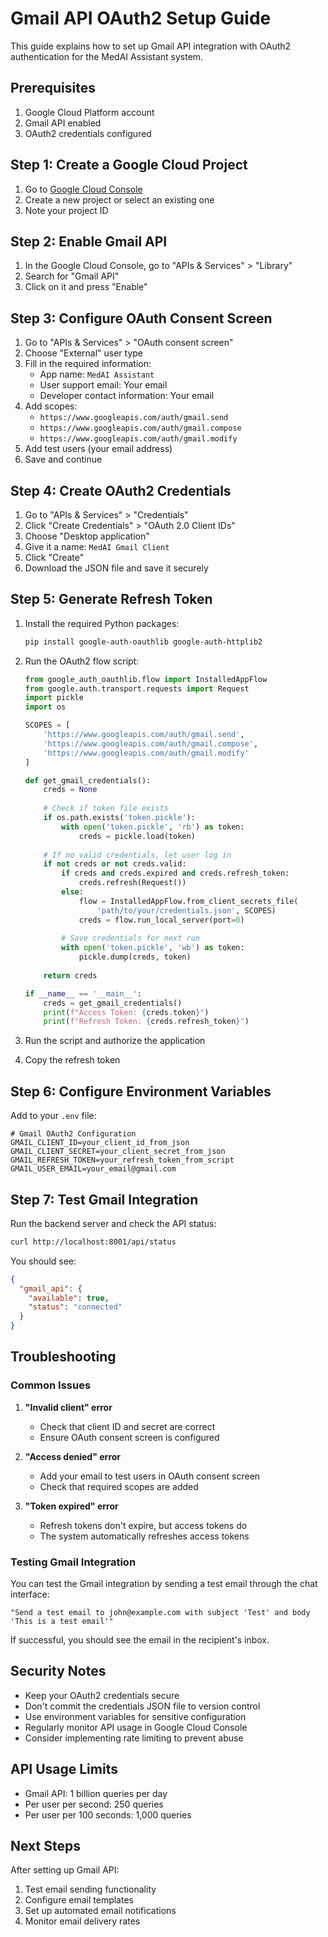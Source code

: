 # Gmail API OAuth2 Setup Guide

This guide explains how to set up Gmail API integration with OAuth2 authentication for the MedAI Assistant system.

## Prerequisites

1. Google Cloud Platform account
2. Gmail API enabled
3. OAuth2 credentials configured

## Step 1: Create a Google Cloud Project

1. Go to [Google Cloud Console](https://console.cloud.google.com/)
2. Create a new project or select an existing one
3. Note your project ID

## Step 2: Enable Gmail API

1. In the Google Cloud Console, go to "APIs & Services" > "Library"
2. Search for "Gmail API"
3. Click on it and press "Enable"

## Step 3: Configure OAuth Consent Screen

1. Go to "APIs & Services" > "OAuth consent screen"
2. Choose "External" user type
3. Fill in the required information:
   - App name: `MedAI Assistant`
   - User support email: Your email
   - Developer contact information: Your email
4. Add scopes:
   - `https://www.googleapis.com/auth/gmail.send`
   - `https://www.googleapis.com/auth/gmail.compose`
   - `https://www.googleapis.com/auth/gmail.modify`
5. Add test users (your email address)
6. Save and continue

## Step 4: Create OAuth2 Credentials

1. Go to "APIs & Services" > "Credentials"
2. Click "Create Credentials" > "OAuth 2.0 Client IDs"
3. Choose "Desktop application"
4. Give it a name: `MedAI Gmail Client`
5. Click "Create"
6. Download the JSON file and save it securely

## Step 5: Generate Refresh Token

1. Install the required Python packages:
   ```bash
   pip install google-auth-oauthlib google-auth-httplib2
   ```

2. Run the OAuth2 flow script:
   ```python
   from google_auth_oauthlib.flow import InstalledAppFlow
   from google.auth.transport.requests import Request
   import pickle
   import os

   SCOPES = [
       'https://www.googleapis.com/auth/gmail.send',
       'https://www.googleapis.com/auth/gmail.compose',
       'https://www.googleapis.com/auth/gmail.modify'
   ]

   def get_gmail_credentials():
       creds = None
       
       # Check if token file exists
       if os.path.exists('token.pickle'):
           with open('token.pickle', 'rb') as token:
               creds = pickle.load(token)
       
       # If no valid credentials, let user log in
       if not creds or not creds.valid:
           if creds and creds.expired and creds.refresh_token:
               creds.refresh(Request())
           else:
               flow = InstalledAppFlow.from_client_secrets_file(
                   'path/to/your/credentials.json', SCOPES)
               creds = flow.run_local_server(port=0)
           
           # Save credentials for next run
           with open('token.pickle', 'wb') as token:
               pickle.dump(creds, token)
       
       return creds

   if __name__ == '__main__':
       creds = get_gmail_credentials()
       print(f"Access Token: {creds.token}")
       print(f"Refresh Token: {creds.refresh_token}")
   ```

3. Run the script and authorize the application
4. Copy the refresh token

## Step 6: Configure Environment Variables

Add to your `.env` file:

```env
# Gmail OAuth2 Configuration
GMAIL_CLIENT_ID=your_client_id_from_json
GMAIL_CLIENT_SECRET=your_client_secret_from_json
GMAIL_REFRESH_TOKEN=your_refresh_token_from_script
GMAIL_USER_EMAIL=your_email@gmail.com
```

## Step 7: Test Gmail Integration

Run the backend server and check the API status:

```bash
curl http://localhost:8001/api/status
```

You should see:
```json
{
  "gmail_api": {
    "available": true,
    "status": "connected"
  }
}
```

## Troubleshooting

### Common Issues

1. **"Invalid client" error**
   - Check that client ID and secret are correct
   - Ensure OAuth consent screen is configured

2. **"Access denied" error**
   - Add your email to test users in OAuth consent screen
   - Check that required scopes are added

3. **"Token expired" error**
   - Refresh tokens don't expire, but access tokens do
   - The system automatically refreshes access tokens

### Testing Gmail Integration

You can test the Gmail integration by sending a test email through the chat interface:

```
"Send a test email to john@example.com with subject 'Test' and body 'This is a test email'"
```

If successful, you should see the email in the recipient's inbox.

## Security Notes

- Keep your OAuth2 credentials secure
- Don't commit the credentials JSON file to version control
- Use environment variables for sensitive configuration
- Regularly monitor API usage in Google Cloud Console
- Consider implementing rate limiting to prevent abuse

## API Usage Limits

- Gmail API: 1 billion queries per day
- Per user per second: 250 queries
- Per user per 100 seconds: 1,000 queries

## Next Steps

After setting up Gmail API:
1. Test email sending functionality
2. Configure email templates
3. Set up automated email notifications
4. Monitor email delivery rates